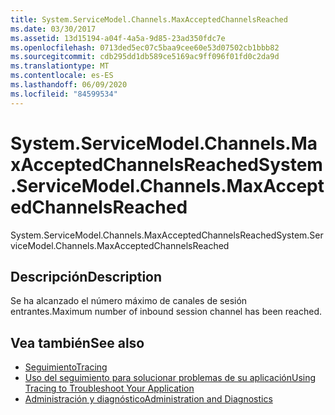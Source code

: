 ```yaml
---
title: System.ServiceModel.Channels.MaxAcceptedChannelsReached
ms.date: 03/30/2017
ms.assetid: 13d15194-a04f-4a5a-9d85-23ad350fdc7e
ms.openlocfilehash: 0713ded5ec07c5baa9cee60e53d07502cb1bbb82
ms.sourcegitcommit: cdb295dd1db589ce5169ac9ff096f01fd0c2da9d
ms.translationtype: MT
ms.contentlocale: es-ES
ms.lasthandoff: 06/09/2020
ms.locfileid: "84599534"
---
```

# <a name="systemservicemodelchannelsmaxacceptedchannelsreached"></a><span data-ttu-id="5697b-102">System.ServiceModel.Channels.MaxAcceptedChannelsReached</span><span class="sxs-lookup"><span data-stu-id="5697b-102">System.ServiceModel.Channels.MaxAcceptedChannelsReached</span></span>
<span data-ttu-id="5697b-103">System.ServiceModel.Channels.MaxAcceptedChannelsReached</span><span class="sxs-lookup"><span data-stu-id="5697b-103">System.ServiceModel.Channels.MaxAcceptedChannelsReached</span></span>  
  
## <a name="description"></a><span data-ttu-id="5697b-104">Descripción</span><span class="sxs-lookup"><span data-stu-id="5697b-104">Description</span></span>  
 <span data-ttu-id="5697b-105">Se ha alcanzado el número máximo de canales de sesión entrantes.</span><span class="sxs-lookup"><span data-stu-id="5697b-105">Maximum number of inbound session channel has been reached.</span></span>  
  
## <a name="see-also"></a><span data-ttu-id="5697b-106">Vea también</span><span class="sxs-lookup"><span data-stu-id="5697b-106">See also</span></span>

- [<span data-ttu-id="5697b-107">Seguimiento</span><span class="sxs-lookup"><span data-stu-id="5697b-107">Tracing</span></span>](index.md)
- [<span data-ttu-id="5697b-108">Uso del seguimiento para solucionar problemas de su aplicación</span><span class="sxs-lookup"><span data-stu-id="5697b-108">Using Tracing to Troubleshoot Your Application</span></span>](using-tracing-to-troubleshoot-your-application.md)
- [<span data-ttu-id="5697b-109">Administración y diagnóstico</span><span class="sxs-lookup"><span data-stu-id="5697b-109">Administration and Diagnostics</span></span>](../index.md)
